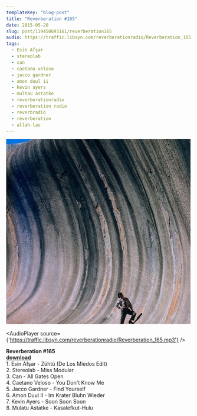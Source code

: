 ```yaml
---
templateKey: "blog-post"
title: "Reverberation #165"
date: 2015-05-20
slug: post/119450693161/reverberation165
audio: https://traffic.libsyn.com/reverberationradio/Reverberation_165.mp3
tags:
  - Esin Afşar
  - stereolab
  - can
  - caetano veloso
  - jacco gardner
  - amon duul ii
  - kevin ayers
  - multau astatke
  - reverberationradio
  - reverberation radio
  - reverbradio
  - reverberation
  - allah-las
---
```


![Reverberation #165](../images/96ae37a5c6f8c8d343071b274c9f3bc0e3a857f702beb839605aaa94c584ba4c.jpg)

<AudioPlayer source={'https://traffic.libsyn.com/reverberationradio/Reverberation_165.mp3'} />

<p><b>Reverberation #165<br /></b><b><a href="https://traffic.libsyn.com/reverberationradio/Reverberation_165.mp3">download</a><br /></b>&#8203;1. Esin Af&#351;ar - Z&uuml;ht&uuml; (De Los Miedos Edit)<br />2. Stereolab - Miss Modular<br />3. Can - All Gates Open<br />4. Caetano Veloso - You Don't Know Me<br />5. Jacco Gardner - Find Yourself<br />6. Amon Duul II - Im Krater Bluhn Wieder<br />7. Kevin Ayers - Soon Soon Soon<br />8. Mulatu Astatke - Kasalefkut-Hulu</p>
